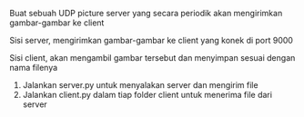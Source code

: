 Buat sebuah UDP picture server yang secara periodik akan mengirimkan gambar-gambar ke client

Sisi server, mengirimkan gambar-gambar ke client yang konek di port 9000

Sisi client, akan mengambil gambar tersebut dan menyimpan sesuai dengan nama filenya

1. Jalankan server.py untuk menyalakan server dan mengirim file
2. Jalankan client.py dalam tiap folder client untuk menerima file dari server
